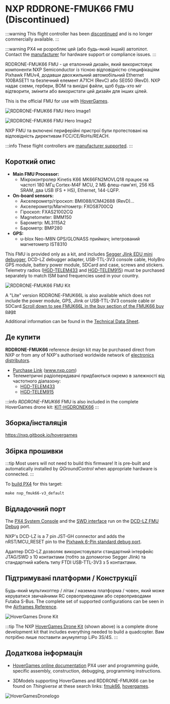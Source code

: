 # NXP RDDRONE-FMUK66 FMU (Discontinued)

<Badge type="info" text="Discontinued" />

:::warning
This flight controller has been [discontinued](../flight_controller/autopilot_experimental.md) and is no longer commercially available.
:::

:::warning
PX4 не розробляє цей (або будь-який інший) автопілот.
Contact the [manufacturer](https://www.nxp.com/) for hardware support or compliance issues.
:::

RDDRONE-FMUK66 FMU - це еталонний дизайн, який використовує компоненти NXP Semiconductor із тісною відповідністю специфікаціям Pixhawk FMUv4, додавши двохжильний автомобільний Ethernet 100BASET1 та безпечний елемент A71CH (RevC) або SE050 (RevD).
NXP надає схеми, гербери, BOM та вихідні файли, щоб будь-хто міг відтворити, змінити або використати цей дизайн для інших цілей.

This is the official FMU for use with [HoverGames](https://www.hovergames.com/).

![RDDRONE-FMUK66 FMU Hero Image1](../../assets/flight_controller/nxp_rddrone_fmuk66/HoverGamesDrone_14042019_XL_020.jpg)

![RDDRONE-FMUK66 FMU Hero Image2](../../assets/flight_controller/nxp_rddrone_fmuk66/HoverGamesDrone_14042019_XL_021.jpg)

NXP FMU та включені периферійні пристрої були протестовані на відповідність директивам FCC/CE/RoHs/REACH.

:::info
These flight controllers are [manufacturer supported](../flight_controller/autopilot_manufacturer_supported.md).
:::

## Короткий опис

- **Main FMU Processor:**
  - Мікроконтролер Kinetis K66 MK66FN2MOVLQ18 працює на частоті 180 МГц Cortex-M4F MCU, 2 МБ флеш-пам'яті, 256 КБ SRAM, два USB (FS + HS), Ethernet, 144-LQFP.
- **On-board sensors:**
  - Акселерометр/гіроскоп: BMI088/ICM42688 (RevD)...
  - Акселерометр/Магнітометр: FXOS8700CQ
  - Гіроскоп: FXAS21002CQ
  - Magnetometer: BMM150
  - Барометр: ML3115A2
  - Барометр: BMP280
- **GPS:**
  - u-blox Neo-M8N GPS/GLONASS приймач; інтегрований магнетометр IST8310

This FMU is provided only as a kit, and includes [Segger Jlink EDU mini debugger](https://www.segger.com/products/debug-probes/j-link/models/j-link-edu-mini/), DCD-LZ debugger adapter, USB-TTL-3V3 console cable, HolyBro GPS module, battery power module, SDCard and case, screws and stickers.
Telemetry radios ([HGD-TELEM433](https://www.nxp.com/part/HGD-TELEM433) and [HGD-TELEM915](https://www.nxp.com/part/HGD-TELEM915)) must be purchased separately to match ISM band frequencies used in your country.

![RDDRONE-FMUK66 FMU Kit](../../assets/flight_controller/nxp_rddrone_fmuk66/rddrone_fmu66_kit_img_contents.jpg)

A "Lite" version RDDRONE-FMUK66L is also available which does not include the power module, GPS, Jlink or USB-TTL-3V3 console cable or SDCard.[Scroll down to see FMUK66L in the buy section of the FMUK66 buy page](https://www.nxp.com/design/designs/px4-robotic-drone-fmu-rddrone-fmuk66:RDDRONE-FMUK66#buy)

Additional information can be found in the [Technical Data Sheet](https://www.nxp.com/design/designs/px4-robotic-drone-fmu-rddrone-fmuk66:RDDRONE-FMUK66). <!-- www.nxp.com/rddrone-fmuk66 -->

## Де купити

**RDDRONE-FMUK66** reference design kit may be purchased direct from NXP or from any of NXP's authorised worldwide network of [electronics distributors](https://www.nxp.com/support/sample-and-buy/distributor-network:DISTRIBUTORS).

- [Purchase Link](https://www.nxp.com/design/designs/px4-robotic-drone-fmu-rddrone-fmuk66:RDDRONE-FMUK66#buy) (www.nxp.com)
- Телеметричні радіопередавачі придбаються окремо в залежності від частотного діапазону:
  - [HGD-TELEM433](https://www.nxp.com/part/HGD-TELEM433)
  - [HGD-TELEM915](https://www.nxp.com/part/HGD-TELEM915)

:::info
_RDDRONE-FMUK66_ FMU is also included in the complete HoverGames drone kit: [KIT-HGDRONEK66](https://www.nxp.com/applications/solutions/industrial/aerospace-and-mobile-robotics/uavs-drones-and-rovers/nxp-hovergames-drone-kit-including-rddrone-fmuk66-and-peripherals:KIT-HGDRONEK66#buy)
:::

<!--
## Connectors

[Connector Diagram]

## Pinouts

[Pinouts listing or link]

## Dimensions

[Dimensions]

-->

## Зборка/інсталяція

https://nxp.gitbook.io/hovergames

## Збірка прошивки

:::tip
Most users will not need to build this firmware!
It is pre-built and automatically installed by _QGroundControl_ when appropriate hardware is connected.
:::

To [build PX4](../dev_setup/building_px4.md) for this target:

```
make nxp_fmuk66-v3_default
```

## Відладочний порт

The [PX4 System Console](../debug/system_console.md) and the [SWD interface](../debug/swd_debug.md) run on the [DCD-LZ FMU Debug](https://nxp.gitbook.io/hovergames/rddrone-fmuk66/connectors/debug-interface-dcd-lz) port.

NXP's DCD-LZ is a 7 pin JST-GH connector and adds the nRST/MCU_RESET pin to the [Pixhawk 6-Pin standard debug port](https://github.com/pixhawk/Pixhawk-Standards/blob/master/DS-009%20Pixhawk%20Connector%20Standard.pdf).

Адаптер DCD-LZ дозволяє використовувати стандартний інтерфейс JTAG/SWD з 10 контактами (тобто за допомогою Segger Jlink) та стандартний кабель типу FTDI USB-TTL-3V3 з 5 контактами.

<!--

## Peripherals

* [List of anything people should use with this hardware]

-->

## Підтримувані платформи / Конструкції

Будь-який мультикоптер / літак / наземна платформа / човен, який може керуватися звичайними RC сервоприводами або сервоприводами Futaba S-Bus.
The complete set of supported configurations can be seen in the [Airframes Reference](../airframes/airframe_reference.md).

![HoverGames Drone Kit](../../assets/flight_controller/nxp_rddrone_fmuk66/hovergames_drone_14042019_xl001.jpg)

:::tip
The NXP [HoverGames Drone Kit](https://www.nxp.com/kit-hgdronek66) (shown above) is a complete drone development kit that includes everything needed to build a quadcopter.
Вам потрібно лише поставити акумулятор LiPo 3S/4S.
:::

## Додаткова інформація

- [HoverGames online documentation](https://nxp.gitbook.io/hovergames) PX4 user and programming guide, specific assembly, construction, debugging, programming instructions.

- 3DModels supporting HoverGames and RDDRONE-FMUK66 can be found on _Thingiverse_ at these search links: [fmuk66](https://www.thingiverse.com/search?q=fmuk66\&type=things\&sort=relevant), [hovergames](https://www.thingiverse.com/search?q=hovergames\&type=things\&sort=relevant).

![HoverGamesDronelogo](../../assets/flight_controller/nxp_rddrone_fmuk66/hovergames_colored_small.png)
